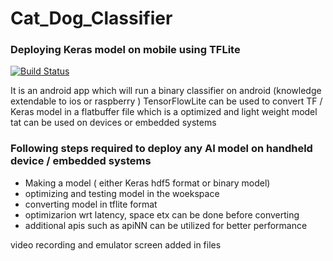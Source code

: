 # Cat_Dog_Classifier
### Deploying Keras model on mobile using TFLite
 
[![Build Status](https://travis-ci.org/joemccann/dillinger.svg?branch=master)](https://travis-ci.org/joemccann/dillinger)

It is an android app which will run  a binary classifier on android (knowledge extendable to ios or raspberry )
TensorFlowLite can be used to convert TF / Keras model in a flatbuffer file which is a optimized and light weight model tat can be used on devices or embedded systems 

### Following steps required to deploy any AI model on handheld device / embedded systems 
  - Making a model ( either Keras hdf5 format or binary model)
  - optimizing and testing model in the woekspace 
  - converting model in tflite format 
  - optimizarion wrt latency, space etx can be done before converting 
  - additional apis such as apiNN can be utilized for better performance

video recording and emulator screen added in files 


